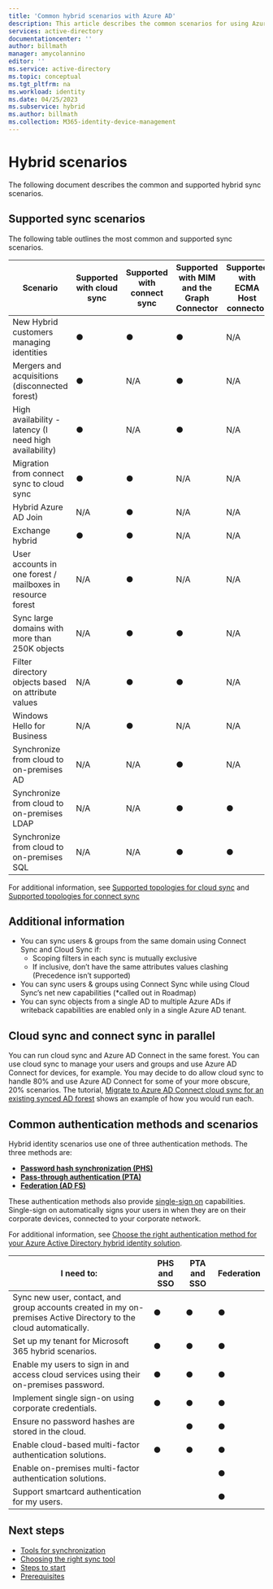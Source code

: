 ```yaml
---
title: 'Common hybrid scenarios with Azure AD'
description: This article describes the common scenarios for using Azure AD Connect cloud sync and Azure AD Connect.
services: active-directory
documentationcenter: ''
author: billmath
manager: amycolannino
editor: ''
ms.service: active-directory
ms.topic: conceptual
ms.tgt_pltfrm: na
ms.workload: identity
ms.date: 04/25/2023
ms.subservice: hybrid
ms.author: billmath
ms.collection: M365-identity-device-management
---
```


# Hybrid scenarios 
The following document describes the common and supported hybrid sync scenarios.

## Supported sync scenarios
The following table outlines the most common and supported sync scenarios.

|Scenario|Supported with cloud sync|Supported with connect sync|Supported with MIM and the Graph Connector|Supported with ECMA Host connector|
|-----|-----|-----|-----|-----|
|New Hybrid customers managing identities|●|●|●|N/A|
|Mergers and acquisitions (disconnected forest)|●|N/A|●|N/A|
|High availability - latency (I need high availability)|●|N/A|●|N/A|
|Migration from connect sync to cloud sync|●|●|N/A|N/A|
|Hybrid Azure AD Join|N/A|●|N/A|N/A|
|Exchange hybrid|●|●|N/A|N/A|
|User accounts in one forest / mailboxes in resource forest|N/A|●|N/A|N/A|
|Sync large domains with more than 250K objects|N/A|●|●|N/A|
|Filter directory objects based on attribute values|N/A|●|●|N/A|
|Windows Hello for Business|N/A|●|N/A|N/A|
|Synchronize from cloud to on-premises AD|N/A|N/A|●|N/A|
|Synchronize from cloud to on-premises LDAP|N/A|N/A|●|●|
|Synchronize from cloud to on-premises SQL|N/A|N/A|●|●|

For additional information, see [Supported topologies for cloud sync](cloud-sync/plan-cloud-sync-topologies.md) and [Supported topologies for connect sync](connect/plan-connect-topologies.md)


## Additional information
- You can sync users & groups from the same domain using Connect Sync and Cloud Sync if:
    - Scoping filters in each sync is mutually exclusive
    - If inclusive, don’t have the same attributes values clashing (Precedence isn’t supported)
- You can sync users & groups using Connect Sync while using Cloud Sync’s net new capabilities (*called out in Roadmap)
- You can sync objects from a single AD to multiple Azure ADs if writeback capabilities are enabled only in a single Azure AD tenant.


## Cloud sync and connect sync in parallel
You can run cloud sync and Azure AD Connect in the same forest.  You can use cloud sync to manage your users and groups and use Azure AD Connect for devices, for example.  You may decide to do allow cloud sync to handle 80% and use Azure AD Connect for some of your more obscure, 20% scenarios.  The tutorial, [Migrate to Azure AD Connect cloud sync for an existing synced AD forest](cloud-sync/tutorial-pilot-aadc-aadccp.md) shows an example of how you would run each.

## Common authentication methods and scenarios

Hybrid identity scenarios use one of three authentication methods.   The three methods are: 

- **[Password hash synchronization (PHS)](connect/whatis-phs.md)**  
- **[Pass-through authentication (PTA)](connect/how-to-connect-pta.md)**  
- **[Federation (AD FS)](connect/whatis-fed.md)** 

These authentication methods also provide [single-sign on](connect/how-to-connect-sso.md) capabilities.  Single-sign on automatically signs your users in when they are on their corporate devices, connected to your corporate network.

For additional information, see [Choose the right authentication method for your Azure Active Directory hybrid identity solution](connect/choose-ad-authn.md). 

|I need to:|PHS and SSO| PTA and SSO|Federation| 
|-----|-----|-----|-----| 
|Sync new user, contact, and group accounts created in my on-premises Active Directory to the cloud automatically.|●| ● |●| 
|Set up my tenant for Microsoft 365 hybrid scenarios.|●| ● |●| 
|Enable my users to sign in and access cloud services using their on-premises password.|●| ● |●| 
|Implement single sign-on using corporate credentials.|●| ● |●|  
|Ensure no password hashes are stored in the cloud.| |●|●| 
|Enable cloud-based multi-factor authentication solutions.|●|●|●| 
|Enable on-premises multi-factor authentication solutions.| | |●| 
|Support smartcard authentication for my users.| | |●| 

## Next steps
- [Tools for synchronization](sync-tools.md)
- [Choosing the right sync tool](https://setup.microsoft.com/azure/add-or-sync-users-to-azure-ad)
- [Steps to start](get-started.md)
- [Prerequisites](prerequisites.md)
